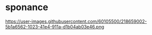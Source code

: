 # sponance

https://user-images.githubusercontent.com/60105500/218659002-5b1a6562-1023-41e4-911a-d1b04ab03e46.png
